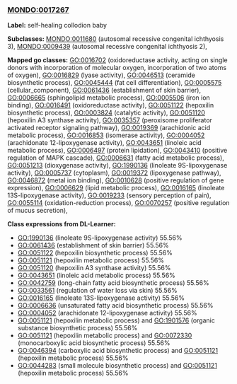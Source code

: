 
### [MONDO:0017267](http://purl.obolibrary.org/obo/MONDO_0017267)
**Label:** self-healing collodion baby

**Subclasses:** [MONDO:0011680](http://purl.obolibrary.org/obo/MONDO_0011680) (autosomal recessive congenital ichthyosis 3), [MONDO:0009439](http://purl.obolibrary.org/obo/MONDO_0009439) (autosomal recessive congenital ichthyosis 2), 

**Mapped go classes:** [GO:0016702](http://purl.obolibrary.org/obo/GO_0016702) (oxidoreductase activity, acting on single donors with incorporation of molecular oxygen, incorporation of two atoms of oxygen), [GO:0016829](http://purl.obolibrary.org/obo/GO_0016829) (lyase activity), [GO:0046513](http://purl.obolibrary.org/obo/GO_0046513) (ceramide biosynthetic process), [GO:0045444](http://purl.obolibrary.org/obo/GO_0045444) (fat cell differentiation), [GO:0005575](http://purl.obolibrary.org/obo/GO_0005575) (cellular_component), [GO:0061436](http://purl.obolibrary.org/obo/GO_0061436) (establishment of skin barrier), [GO:0006665](http://purl.obolibrary.org/obo/GO_0006665) (sphingolipid metabolic process), [GO:0005506](http://purl.obolibrary.org/obo/GO_0005506) (iron ion binding), [GO:0016491](http://purl.obolibrary.org/obo/GO_0016491) (oxidoreductase activity), [GO:0051122](http://purl.obolibrary.org/obo/GO_0051122) (hepoxilin biosynthetic process), [GO:0003824](http://purl.obolibrary.org/obo/GO_0003824) (catalytic activity), [GO:0051120](http://purl.obolibrary.org/obo/GO_0051120) (hepoxilin A3 synthase activity), [GO:0035357](http://purl.obolibrary.org/obo/GO_0035357) (peroxisome proliferator activated receptor signaling pathway), [GO:0019369](http://purl.obolibrary.org/obo/GO_0019369) (arachidonic acid metabolic process), [GO:0016853](http://purl.obolibrary.org/obo/GO_0016853) (isomerase activity), [GO:0004052](http://purl.obolibrary.org/obo/GO_0004052) (arachidonate 12-lipoxygenase activity), [GO:0043651](http://purl.obolibrary.org/obo/GO_0043651) (linoleic acid metabolic process), [GO:0006497](http://purl.obolibrary.org/obo/GO_0006497) (protein lipidation), [GO:0043410](http://purl.obolibrary.org/obo/GO_0043410) (positive regulation of MAPK cascade), [GO:0006631](http://purl.obolibrary.org/obo/GO_0006631) (fatty acid metabolic process), [GO:0051213](http://purl.obolibrary.org/obo/GO_0051213) (dioxygenase activity), [GO:1990136](http://purl.obolibrary.org/obo/GO_1990136) (linoleate 9S-lipoxygenase activity), [GO:0005737](http://purl.obolibrary.org/obo/GO_0005737) (cytoplasm), [GO:0019372](http://purl.obolibrary.org/obo/GO_0019372) (lipoxygenase pathway), [GO:0046872](http://purl.obolibrary.org/obo/GO_0046872) (metal ion binding), [GO:0010628](http://purl.obolibrary.org/obo/GO_0010628) (positive regulation of gene expression), [GO:0006629](http://purl.obolibrary.org/obo/GO_0006629) (lipid metabolic process), [GO:0016165](http://purl.obolibrary.org/obo/GO_0016165) (linoleate 13S-lipoxygenase activity), [GO:0019233](http://purl.obolibrary.org/obo/GO_0019233) (sensory perception of pain), [GO:0055114](http://purl.obolibrary.org/obo/GO_0055114) (oxidation-reduction process), [GO:0070257](http://purl.obolibrary.org/obo/GO_0070257) (positive regulation of mucus secretion), 

**Class expressions from DL-Learner:**

- [GO:1990136](http://purl.obolibrary.org/obo/GO_1990136) (linoleate 9S-lipoxygenase activity) 55.56%
- [GO:0061436](http://purl.obolibrary.org/obo/GO_0061436) (establishment of skin barrier) 55.56%
- [GO:0051122](http://purl.obolibrary.org/obo/GO_0051122) (hepoxilin biosynthetic process) 55.56%
- [GO:0051121](http://purl.obolibrary.org/obo/GO_0051121) (hepoxilin metabolic process) 55.56%
- [GO:0051120](http://purl.obolibrary.org/obo/GO_0051120) (hepoxilin A3 synthase activity) 55.56%
- [GO:0043651](http://purl.obolibrary.org/obo/GO_0043651) (linoleic acid metabolic process) 55.56%
- [GO:0042759](http://purl.obolibrary.org/obo/GO_0042759) (long-chain fatty acid biosynthetic process) 55.56%
- [GO:0033561](http://purl.obolibrary.org/obo/GO_0033561) (regulation of water loss via skin) 55.56%
- [GO:0016165](http://purl.obolibrary.org/obo/GO_0016165) (linoleate 13S-lipoxygenase activity) 55.56%
- [GO:0006636](http://purl.obolibrary.org/obo/GO_0006636) (unsaturated fatty acid biosynthetic process) 55.56%
- [GO:0004052](http://purl.obolibrary.org/obo/GO_0004052) (arachidonate 12-lipoxygenase activity) 55.56%
- [GO:0051121](http://purl.obolibrary.org/obo/GO_0051121) (hepoxilin metabolic process) and [GO:1901576](http://purl.obolibrary.org/obo/GO_1901576) (organic substance biosynthetic process) 55.56%
- [GO:0051121](http://purl.obolibrary.org/obo/GO_0051121) (hepoxilin metabolic process) and [GO:0072330](http://purl.obolibrary.org/obo/GO_0072330) (monocarboxylic acid biosynthetic process) 55.56%
- [GO:0046394](http://purl.obolibrary.org/obo/GO_0046394) (carboxylic acid biosynthetic process) and [GO:0051121](http://purl.obolibrary.org/obo/GO_0051121) (hepoxilin metabolic process) 55.56%
- [GO:0044283](http://purl.obolibrary.org/obo/GO_0044283) (small molecule biosynthetic process) and [GO:0051121](http://purl.obolibrary.org/obo/GO_0051121) (hepoxilin metabolic process) 55.56%



